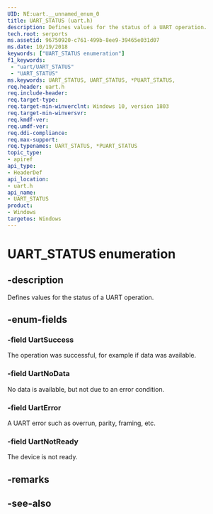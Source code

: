 ```yaml
---
UID: NE:uart.__unnamed_enum_0
title: UART_STATUS (uart.h)
description: Defines values for the status of a UART operation.
tech.root: serports
ms.assetid: 96750920-c761-499b-8ee9-39465e031d07
ms.date: 10/19/2018
keywords: ["UART_STATUS enumeration"]
f1_keywords:
 - "uart/UART_STATUS"
 - "UART_STATUS"
ms.keywords: UART_STATUS, UART_STATUS, *PUART_STATUS,
req.header: uart.h
req.include-header:
req.target-type:
req.target-min-winverclnt: Windows 10, version 1803
req.target-min-winversvr:
req.kmdf-ver:
req.umdf-ver:
req.ddi-compliance:
req.max-support:
req.typenames: UART_STATUS, *PUART_STATUS
topic_type:
- apiref
api_type:
- HeaderDef
api_location:
- uart.h
api_name:
- UART_STATUS
product:
- Windows
targetos: Windows
---
```


# UART_STATUS enumeration

## -description

Defines values for the status of a UART operation.

## -enum-fields

### -field UartSuccess
The operation was successful, for example if data was available.

### -field UartNoData
No data is available, but not due to an error condition.

### -field UartError
A UART error such as overrun, parity, framing, etc.

### -field UartNotReady
The device is not ready.

## -remarks

## -see-also
